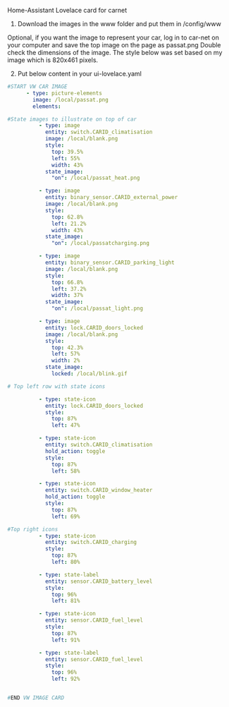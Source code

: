Home-Assistant Lovelace card for carnet  


1. Download the images in the www folder and put them in /config/www

Optional, if you want the image to represent your car, log in to car-net on your computer and save the top image on the page as passat.png
Double check the dimensions of the image. The style below was set based on my image which is 820x461 pixels.

2. Put below content in your ui-lovelace.yaml

```yaml
#START VW CAR IMAGE
      - type: picture-elements
        image: /local/passat.png
        elements:

#State images to illustrate on top of car
          - type: image
            entity: switch.CARID_climatisation
            image: /local/blank.png
            style:
              top: 39.5%
              left: 55%
              width: 43%
            state_image:
              "on": /local/passat_heat.png

          - type: image
            entity: binary_sensor.CARID_external_power
            image: /local/blank.png
            style:
              top: 62.8%
              left: 21.2%
              width: 43%
            state_image:
              "on": /local/passatcharging.png

          - type: image
            entity: binary_sensor.CARID_parking_light
            image: /local/blank.png
            style:
              top: 66.8%
              left: 37.2%
              width: 37%
            state_image:
              "on": /local/passat_light.png

          - type: image
            entity: lock.CARID_doors_locked
            image: /local/blank.png
            style:
              top: 42.3%
              left: 57%
              width: 2%
            state_image:
              locked: /local/blink.gif

# Top left row with state icons

          - type: state-icon
            entity: lock.CARID_doors_locked
            style:
              top: 87%
              left: 47%

          - type: state-icon
            entity: switch.CARID_climatisation
            hold_action: toggle
            style:
              top: 87%
              left: 58%

          - type: state-icon
            entity: switch.CARID_window_heater
            hold_action: toggle
            style:
              top: 87%
              left: 69%

#Top right icons
          - type: state-icon
            entity: switch.CARID_charging
            style:
              top: 87%
              left: 80%

          - type: state-label
            entity: sensor.CARID_battery_level
            style:
              top: 96%
              left: 81%

          - type: state-icon
            entity: sensor.CARID_fuel_level
            style:
              top: 87%
              left: 91%

          - type: state-label
            entity: sensor.CARID_fuel_level
            style:
              top: 96%
              left: 92%


#END VW IMAGE CARD
```
